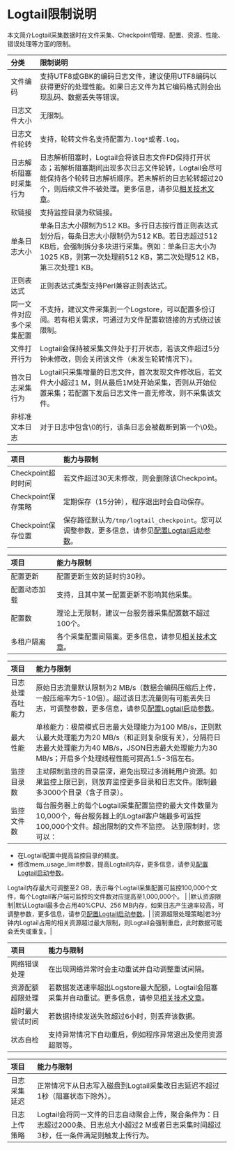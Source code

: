 # Logtail限制说明

本文简介Logtail采集数据时在文件采集、Checkpoint管理、配置、资源、性能、错误处理等方面的限制。

|分类|限制说明|
|:-|:---|
|文件编码|支持UTF8或GBK的编码日志文件，建议使用UTF8编码以获得更好的处理性能。如果日志文件为其它编码格式则会出现乱码、数据丢失等错误。|
|日志文件大小|无限制。|
|日志文件轮转|支持，轮转文件名支持配置为`.log*`或者`.log`。|
|日志解析阻塞时采集行为|日志解析阻塞时，Logtail会将该日志文件FD保持打开状态；若解析阻塞期间出现多次日志文件轮转，Logtail会尽可能保持各个轮转日志解析顺序。若未解析的日志轮转超过20个，则后续文件不被处理。更多信息，请参见[相关技术文章](https://yq.aliyun.com/articles/204554)。|
|软链接|支持监控目录为软链接。|
|单条日志大小|单条日志大小限制为512 KB。多行日志按行首正则表达式划分后，每条日志大小限制仍为512 KB。若日志超过512 KB后，会强制拆分多块进行采集。例如：单条日志大小为1025 KB，则第一次处理前512 KB，第二次处理512 KB，第三次处理1 KB。|
|正则表达式|正则表达式类型支持Perl兼容正则表达式。|
|同一文件对应多个采集配置|不支持，建议文件采集到一个Logstore，可以配置多份订阅。若有相关需求，可通过为文件配置软链接的方式绕过该限制。|
|文件打开行为|Logtail会保持被采集文件处于打开状态，若该文件超过5分钟未修改，则会关闭该文件（未发生轮转情况下）。|
|首次日志采集行为|Logtail只采集增量的日志文件，首次发现文件修改后，若文件大小超过1 M，则从最后1M处开始采集，否则从开始位置采集；若配置下发后日志文件一直无修改，则不采集该文件。|
|非标准文本日志|对于日志中包含\\0的行，该条日志会被截断到第一个\\0处。|

|项目|能力与限制|
|:-|:----|
|Checkpoint超时时间|若文件超过30天未修改，则会删除该Checkpoint。|
|Checkpoint保存策略|定期保存（15分钟），程序退出时会自动保存。|
|Checkpoint保存位置|保存路径默认为`/tmp/logtail_checkpoint`。您可以调整参数，更多信息，请参见[配置Logtail启动参数](/cn.zh-CN/数据采集/Logtail采集/安装/配置Logtail启动参数.md)。|

|项目|能力与限制|
|:-|:----|
|配置更新|配置更新生效的延时约30秒。|
|配置动态加载|支持，且其中某一配置更新不影响其他采集。|
|配置数|理论上无限制，建议一台服务器采集配置数不超过100个。|
|多租户隔离|各个采集配置间隔离。更多信息，请参见[相关技术文章](https://yq.aliyun.com/articles/251629?spm=a2c4g.11186623.2.6.EbM8wu)。|

|项目|能力与限制|
|:-|:----|
|日志处理吞吐能力|原始日志流量默认限制为2 MB/s（数据会编码压缩后上传，一般压缩率为5-10倍）。超过该日志流量则有可能丢失日志，可调整参数，更多信息，请参见[配置Logtail启动参数](/cn.zh-CN/数据采集/Logtail采集/安装/配置Logtail启动参数.md)。|
|最大性能|单核能力：极简模式日志最大处理能力为100 MB/s，正则默认最大处理能力为20 MB/s（和正则复杂度有关），分隔符日志最大处理能力为40 MB/s，JSON日志最大处理能力为30 MB/s；开启多个处理线程性能可提高1.5-3倍左右。|
|监控目录数|主动限制监控的目录层深，避免出现过多消耗用户资源。如果监控上限已到，则放弃监控更多目录和日志文件。限制最多3000个目录（含子目录）。|
|监控文件数|每台服务器上的每个Logtail采集配置监控的最大文件数量为10,000个，每台服务器上的Logtail客户端最多可监控100,000个文件。超出限制的文件不监控。 达到限制时，您可以：

-   在Logtail配置中提高监控目录的精度。
-   修改mem\_usage\_limit参数，提高Logtail内存，更多信息，请参见[配置Logtail启动参数](/cn.zh-CN/数据采集/Logtail采集/安装/配置Logtail启动参数.md)。

Logtail内存最大可调整至2 GB，表示每个Logtail采集配置可监控100,000个文件，每个Logtail客户端可监控的文件数对应提高至1,000,000个。 |
|默认资源限制|默认Logtail最多会占用40%CPU、256 MB内存，如果日志产生速率较高，可调整参数，更多信息，请参见[配置Logtail启动参数](/cn.zh-CN/数据采集/Logtail采集/安装/配置Logtail启动参数.md)。|
|资源超限处理策略|若3分钟内Logtail占用的相关资源超过最大限制，则Logtail会强制重启，此时数据可能会丢失或重复。|

|项目|能力与限制|
|:-|:----|
|网络错误处理|在出现网络异常时会主动重试并自动调整重试间隔。|
|资源配额超限处理|若数据发送速率超出Logstore最大配额，Logtail会阻塞采集并自动重试。更多信息，请参见[相关技术文章](https://yq.aliyun.com/articles/251629?spm=a2c4g.11186623.2.6.EbM8wu)。|
|超时最大尝试时间|若数据持续发送失败超过6小时，则丢弃该数据。|
|状态自检|支持异常情况下自动重启，例如程序异常退出及使用资源超限等。|

|项目|能力与限制|
|:-|:----|
|日志采集延迟|正常情况下从日志写入磁盘到Logtail采集改日志延迟不超过1秒（阻塞状态下除外）。|
|日志上传策略|Logtail会将同一文件的日志自动聚合上传，聚合条件为：日志超过2000条、日志总大小超过2 M或者日志采集时间超过3秒，任一条件满足则触发上传行为。|

